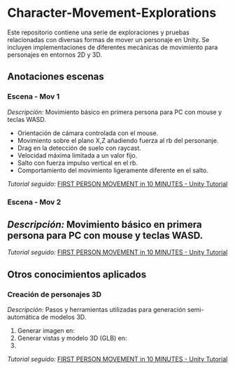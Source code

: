 # Character-Movement-Explorations
Este repositorio contiene una serie de exploraciones y pruebas relacionadas con diversas formas de mover un personaje en Unity. Se incluyen implementaciones de diferentes mecánicas de movimiento para personajes en entornos 2D y 3D.

## Anotaciones escenas
### Escena - Mov 1
_Descripción:_ Movimiento básico en primera persona para PC con mouse y teclas WASD. 
- Orientación de cámara controlada con el mouse.
- Movimiento sobre el plano X,Z añadiendo fuerza al rb del personanje.
- Drag en la detección de suelo con raycast.
- Velocidad máxima limitada a un valor fijo.
- Salto con fuerza impulso vertical en el rb.
- Comportamiento del movimiento ligeramente diferente en el salto.

_Tutorial seguido:_ [FIRST PERSON MOVEMENT in 10 MINUTES - Unity Tutorial](https://www.youtube.com/watch?v=f473C43s8nE)

### Escena - Mov 2
_Descripción:_ Movimiento básico en primera persona para PC con mouse y teclas WASD. 
- 

_Tutorial seguido:_ [FIRST PERSON MOVEMENT in 10 MINUTES - Unity Tutorial](https://www.youtube.com/watch?v=f473C43s8nE)


## Otros conocimientos aplicados
### Creación de personajes 3D
_Descripción:_ Pasos y herramientas utilizadas para generación semi-automática de modelos 3D. 
1. Generar imagen en: [](https://www.bing.com/images/create) 
2. Generar vistas y modelo 3D (GLB) en: [](https://huggingface.co/spaces/TencentARC/InstantMesh)
3. 

_Tutorial seguido:_ [FIRST PERSON MOVEMENT in 10 MINUTES - Unity Tutorial](https://www.youtube.com/watch?v=f473C43s8nE)

